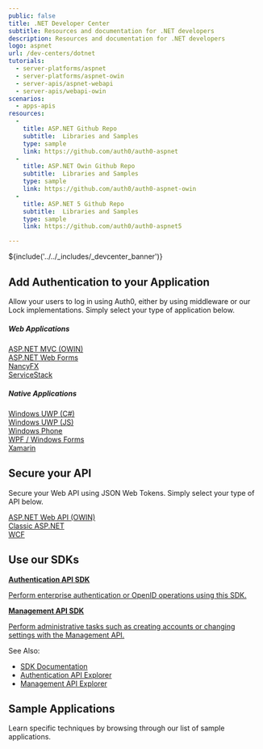 ```yaml
---
public: false
title: .NET Developer Center
subtitle: Resources and documentation for .NET developers
description: Resources and documentation for .NET developers
logo: aspnet
url: /dev-centers/dotnet
tutorials:
  - server-platforms/aspnet
  - server-platforms/aspnet-owin
  - server-apis/aspnet-webapi
  - server-apis/webapi-owin
scenarios:
  - apps-apis
resources:
  -
    title: ASP.NET Github Repo
    subtitle:  Libraries and Samples
    type: sample
    link: https://github.com/auth0/auth0-aspnet
  -
    title: ASP.NET Owin Github Repo
    subtitle:  Libraries and Samples
    type: sample
    link: https://github.com/auth0/auth0-aspnet-owin
  -
    title: ASP.NET 5 Github Repo
    subtitle:  Libraries and Samples
    type: sample
    link: https://github.com/auth0/auth0-aspnet5

---
```


${include('../../_includes/_devcenter_banner')}

<!--<section class="jumbotron">
  <div data-name="aspnet" class="circle-logo">
    <div class="logo"></div>
  </div>
  <h1>.NET Developer Center</h1>
  <p>Resources and documentation for .NET developers.</p>
</section>-->

<h2><i aria-hidden="true" class="icon-budicon-289 icon"></i> Add Authentication to your Application</h2> 

Allow your users to log in using Auth0, either by using middleware or our Lock implementations. Simply select your type of application below.

##### Web Applications

<div class="row">
  <div class="col-xs-6 col-md-3">
    <div data-name="aspnet-owin" class="circle-logo">
      <a href="#">
        <div class="logo"></div>
        <div class="title">ASP.NET MVC (OWIN)</div>
      </a>
    </div>
  </div>
  <div class="col-xs-6 col-md-3">
    <div data-name="aspnet" class="circle-logo">
      <a href="#">
        <div class="logo"></div>
        <div class="title">ASP.NET Web Forms</div>
      </a>
    </div>
  </div>
  <div class="col-xs-6 col-md-3">
    <div data-name="nancyfx" class="circle-logo">
      <a href="#">
        <div class="logo"></div>
        <div class="title">NancyFX</div>
      </a>
    </div>
  </div>
  <div class="col-xs-6 col-md-3">
    <div data-name="servicestack" class="circle-logo">
      <a href="#">
        <div class="logo"></div>
        <div class="title">ServiceStack</div>
      </a>
    </div>
  </div>
</div>

##### Native Applications

<div class="row">
  <div class="col-xs-6 col-md-3">
    <div data-name="windows-uwp-csharp" class="circle-logo">
      <a href="#">
        <div class="logo"></div>
        <div class="title">Windows UWP (C#)</div>
      </a>
    </div>
  </div>
  <div class="col-xs-6 col-md-3">
    <div data-name="windows-uwp-javascript" class="circle-logo">
      <a href="#">
        <div class="logo"></div>
        <div class="title">Windows UWP (JS)</div>
      </a>
    </div>
  </div>
  <div class="col-xs-6 col-md-3">
    <div data-name="windowsphone" class="circle-logo">
      <a href="#">
        <div class="logo"></div>
        <div class="title">Windows Phone</div>
      </a>
    </div>
  </div>
  <div class="col-xs-6 col-md-3">
    <div data-name="wpf-winforms" class="circle-logo">
      <a href="#">
        <div class="logo"></div>
        <div class="title">WPF / Windows Forms</div>
      </a>
    </div>
  </div>
</div>
<div class="row">
  <div class="col-xs-6 col-md-3">
    <div data-name="xamarin" class="circle-logo">
      <a href="#">
        <div class="logo"></div>
        <div class="title">Xamarin</div>
      </a>
    </div>
  </div>
</div>

<h2><i aria-hidden="true" class="icon-budicon-285 icon"></i> Secure your API</h2> 

Secure your Web API using JSON Web Tokens. Simply select your type of API below.

<div class="row">
  <div class="col-xs-6 col-md-3">
    <div data-name="webapi-owin" class="circle-logo">
      <a href="#">
        <div class="logo"></div>
        <div class="title">ASP.NET Web API (OWIN)</div>
      </a>
    </div>
  </div>
  <div class="col-xs-6 col-md-3">
    <div data-name="aspnet-webapi" class="circle-logo">
      <a href="#">
        <div class="logo"></div>
        <div class="title">Classic ASP.NET</div>
      </a>
    </div>
  </div>
  <div class="col-xs-6 col-md-3">
    <div data-name="wcf-service" class="circle-logo">
      <a href="#">
        <div class="logo"></div>
        <div class="title">WCF</div>
      </a>
    </div>
  </div>
</div>


<h2><i aria-hidden="true" class="icon-budicon-733 icon"></i> Use our SDKs</h2> 


<div class="row">
  <div class="col-xs-6">
    <a class="icon-scale api-link" href="#">
      <strong>Authentication API SDK</strong>
      <p>Perform enterprise authentication or OpenID operations using this SDK.</p>
    </a>
  </div>
  <div class="col-xs-6">
    <a class="icon-scale api-link" href="#">
      <strong>Management API SDK</strong>
      <p>Perform administrative tasks such as creating accounts or changing settings with the Management API.</p>
    </a>
  </div>
</div>

See Also:

* [SDK Documentation](#)
* [Authentication API Explorer](#)
* [Management API Explorer](#)

<h2><i aria-hidden="true" class="icon-budicon-733 icon"></i> Sample Applications</h2> 

Learn specific techniques by browsing through our list of sample applications. 

